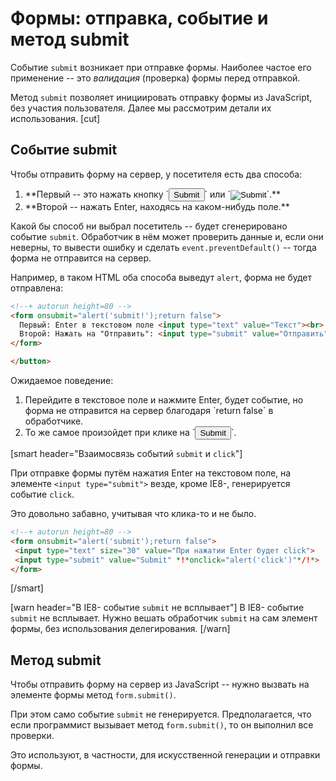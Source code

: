 # Формы: отправка, событие и метод submit

Событие `submit` возникает при отправке формы. Наиболее частое его применение -- это *валидация* (проверка) формы перед отправкой. 

Метод `submit` позволяет инициировать отправку формы из JavaScript, без участия пользователя. Далее мы рассмотрим детали их использования.
[cut]
## Событие submit

Чтобы отправить форму на сервер, у посетителя есть два способа:

<ol>
<li>**Первый -- это нажать кнопку `<input type="submit">` или `<input type="image">`.**</li>
<li>**Второй -- нажать Enter, находясь на каком-нибудь поле.**</li>
</ol>

Какой бы способ ни выбрал посетитель -- будет сгенерировано событие `submit`. Обработчик в нём может проверить данные и, если они неверны, то вывести ошибку и сделать `event.preventDefault()` -- тогда форма не отправится на сервер.

Например, в таком HTML оба способа выведут `alert`, форма не будет отправлена:

```html
<!--+ autorun height=80 -->
<form onsubmit="alert('submit!');return false">
  Первый: Enter в текстовом поле <input type="text" value="Текст"><br>
  Второй: Нажать на "Отправить": <input type="submit" value="Отправить">
</form>

</button>
```

Ожидаемое поведение:

<ol><li>Перейдите в текстовое поле и нажмите Enter, будет событие, но форма не отправится на сервер благодаря `return false` в обработчике.</li>
<li>То же самое произойдет при клике на `<input type="submit">`.</li>
</ol>

[smart header="Взаимосвязь событий `submit` и `click`"]

При отправке формы путём нажатия Enter на текстовом поле, на элементе `<input type="submit">` везде, кроме IE8-, генерируется событие `click`.

Это довольно забавно, учитывая что клика-то и не было.

```html
<!--+ autorun height=80 -->
<form onsubmit="alert('submit');return false">
 <input type="text" size="30" value="При нажатии Enter будет click">
 <input type="submit" value="Submit" *!*onclick="alert('click')"*/!*>
</form>
```

[/smart]

[warn header="В IE8- событие `submit` не всплывает"]
В IE8- событие `submit` не всплывает. Нужно вешать обработчик `submit` на сам элемент формы, без использования делегирования.
[/warn]


## Метод submit

Чтобы отправить форму на сервер из JavaScript -- нужно вызвать на элементе формы метод `form.submit()`.

При этом само событие `submit` не генерируется. Предполагается, что если программист вызывает метод `form.submit()`, то он выполнил все проверки.

Это используют, в частности, для искусственной генерации и отправки формы.




